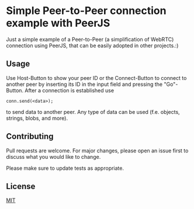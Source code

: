 # Simple Peer-to-Peer connection example with PeerJS 

Just a simple example of a Peer-to-Peer (a simplification of WebRTC) connection using PeerJS, that can be easily adopted in other projects.:)


## Usage 

Use Host-Button to show your peer ID or the Connect-Button to connect to another peer by inserting its ID in the input field and pressing the "Go"-Button. After a connection is established use

```java-script
conn.send(<data>);
```
to send data to another peer. Any type of data can be used (f.e. objects, strings, blobs, and more).

## Contributing
Pull requests are welcome. For major changes, please open an issue first to discuss what you would like to change.

Please make sure to update tests as appropriate.

## License
[MIT](https://choosealicense.com/licenses/mit/)
